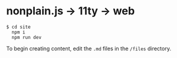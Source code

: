 # nonplain.js → 11ty → web

```shell
$ cd site
  npm i
  npm run dev
```

To begin creating content, edit the `.md` files in the `/files` directory.

